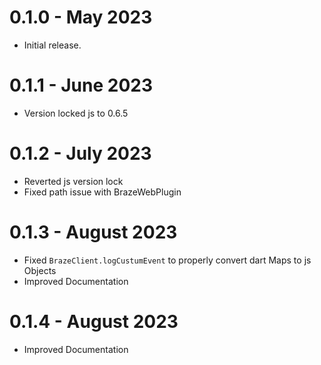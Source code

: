 # 0.1.0 - May 2023

* Initial release.

# 0.1.1 - June 2023

* Version locked js to 0.6.5

# 0.1.2 - July 2023

* Reverted js version lock
* Fixed path issue with BrazeWebPlugin

# 0.1.3 - August 2023

* Fixed `BrazeClient.logCustumEvent` to properly convert dart Maps to js Objects
* Improved Documentation

# 0.1.4 - August 2023

* Improved Documentation